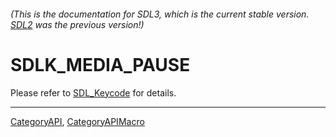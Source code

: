 ###### (This is the documentation for SDL3, which is the current stable version. [SDL2](https://wiki.libsdl.org/SDL2/) was the previous version!)
# SDLK_MEDIA_PAUSE

Please refer to [SDL_Keycode](SDL_Keycode) for details.

----
[CategoryAPI](CategoryAPI), [CategoryAPIMacro](CategoryAPIMacro)

